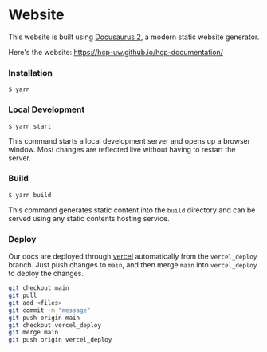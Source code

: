 # Website

This website is built using [Docusaurus 2](https://docusaurus.io/), a modern static website generator.

Here's the website: https://hcp-uw.github.io/hcp-documentation/

### Installation

```
$ yarn
```

### Local Development

```
$ yarn start
```

This command starts a local development server and opens up a browser window. Most changes are reflected live without having to restart the server.

### Build

```
$ yarn build
```

This command generates static content into the `build` directory and can be served using any static contents hosting service.


### Deploy

Our docs are deployed through [vercel](https://vercel.com/husky-coding-projects-projects/docs/deployments) automatically from the `vercel_deploy` branch. Just push changes to `main`, and then merge `main` into `vercel_deploy` to deploy the changes.

```bash
git checkout main
git pull
git add <files>
git commit -m "message"
git push origin main
git checkout vercel_deploy
git merge main
git push origin vercel_deploy
```
